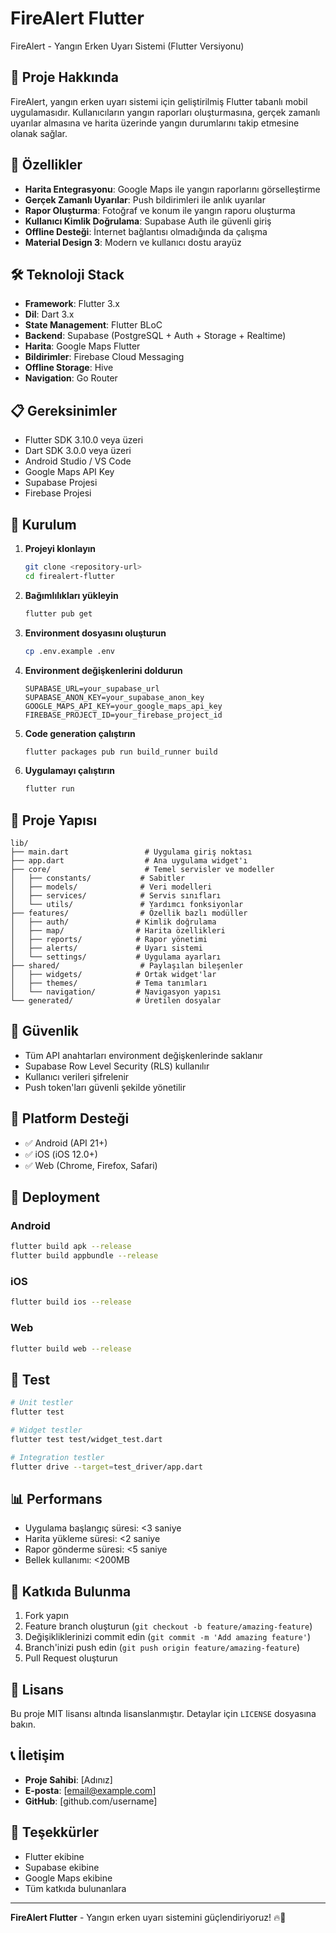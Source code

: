 # FireAlert Flutter

FireAlert - Yangın Erken Uyarı Sistemi (Flutter Versiyonu)

## 📱 Proje Hakkında

FireAlert, yangın erken uyarı sistemi için geliştirilmiş Flutter tabanlı mobil uygulamasıdır. Kullanıcıların yangın raporları oluşturmasına, gerçek zamanlı uyarılar almasına ve harita üzerinde yangın durumlarını takip etmesine olanak sağlar.

## 🚀 Özellikler

- **Harita Entegrasyonu**: Google Maps ile yangın raporlarını görselleştirme
- **Gerçek Zamanlı Uyarılar**: Push bildirimleri ile anlık uyarılar
- **Rapor Oluşturma**: Fotoğraf ve konum ile yangın raporu oluşturma
- **Kullanıcı Kimlik Doğrulama**: Supabase Auth ile güvenli giriş
- **Offline Desteği**: İnternet bağlantısı olmadığında da çalışma
- **Material Design 3**: Modern ve kullanıcı dostu arayüz

## 🛠️ Teknoloji Stack

- **Framework**: Flutter 3.x
- **Dil**: Dart 3.x
- **State Management**: Flutter BLoC
- **Backend**: Supabase (PostgreSQL + Auth + Storage + Realtime)
- **Harita**: Google Maps Flutter
- **Bildirimler**: Firebase Cloud Messaging
- **Offline Storage**: Hive
- **Navigation**: Go Router

## 📋 Gereksinimler

- Flutter SDK 3.10.0 veya üzeri
- Dart SDK 3.0.0 veya üzeri
- Android Studio / VS Code
- Google Maps API Key
- Supabase Projesi
- Firebase Projesi

## 🔧 Kurulum

1. **Projeyi klonlayın**
   ```bash
   git clone <repository-url>
   cd firealert-flutter
   ```

2. **Bağımlılıkları yükleyin**
   ```bash
   flutter pub get
   ```

3. **Environment dosyasını oluşturun**
   ```bash
   cp .env.example .env
   ```

4. **Environment değişkenlerini doldurun**
   ```env
   SUPABASE_URL=your_supabase_url
   SUPABASE_ANON_KEY=your_supabase_anon_key
   GOOGLE_MAPS_API_KEY=your_google_maps_api_key
   FIREBASE_PROJECT_ID=your_firebase_project_id
   ```

5. **Code generation çalıştırın**
   ```bash
   flutter packages pub run build_runner build
   ```

6. **Uygulamayı çalıştırın**
   ```bash
   flutter run
   ```

## 📁 Proje Yapısı

```
lib/
├── main.dart                 # Uygulama giriş noktası
├── app.dart                  # Ana uygulama widget'ı
├── core/                     # Temel servisler ve modeller
│   ├── constants/           # Sabitler
│   ├── models/              # Veri modelleri
│   ├── services/            # Servis sınıfları
│   └── utils/               # Yardımcı fonksiyonlar
├── features/                # Özellik bazlı modüller
│   ├── auth/               # Kimlik doğrulama
│   ├── map/                # Harita özellikleri
│   ├── reports/            # Rapor yönetimi
│   ├── alerts/             # Uyarı sistemi
│   └── settings/           # Uygulama ayarları
├── shared/                  # Paylaşılan bileşenler
│   ├── widgets/            # Ortak widget'lar
│   ├── themes/             # Tema tanımları
│   └── navigation/         # Navigasyon yapısı
└── generated/              # Üretilen dosyalar
```

## 🔐 Güvenlik

- Tüm API anahtarları environment değişkenlerinde saklanır
- Supabase Row Level Security (RLS) kullanılır
- Kullanıcı verileri şifrelenir
- Push token'ları güvenli şekilde yönetilir

## 📱 Platform Desteği

- ✅ Android (API 21+)
- ✅ iOS (iOS 12.0+)
- ✅ Web (Chrome, Firefox, Safari)

## 🚀 Deployment

### Android
```bash
flutter build apk --release
flutter build appbundle --release
```

### iOS
```bash
flutter build ios --release
```

### Web
```bash
flutter build web --release
```

## 🧪 Test

```bash
# Unit testler
flutter test

# Widget testler
flutter test test/widget_test.dart

# Integration testler
flutter drive --target=test_driver/app.dart
```

## 📊 Performans

- Uygulama başlangıç süresi: <3 saniye
- Harita yükleme süresi: <2 saniye
- Rapor gönderme süresi: <5 saniye
- Bellek kullanımı: <200MB

## 🤝 Katkıda Bulunma

1. Fork yapın
2. Feature branch oluşturun (`git checkout -b feature/amazing-feature`)
3. Değişikliklerinizi commit edin (`git commit -m 'Add amazing feature'`)
4. Branch'inizi push edin (`git push origin feature/amazing-feature`)
5. Pull Request oluşturun

## 📄 Lisans

Bu proje MIT lisansı altında lisanslanmıştır. Detaylar için `LICENSE` dosyasına bakın.

## 📞 İletişim

- **Proje Sahibi**: [Adınız]
- **E-posta**: [email@example.com]
- **GitHub**: [github.com/username]

## 🙏 Teşekkürler

- Flutter ekibine
- Supabase ekibine
- Google Maps ekibine
- Tüm katkıda bulunanlara

---

**FireAlert Flutter** - Yangın erken uyarı sistemini güçlendiriyoruz! 🔥🚨
